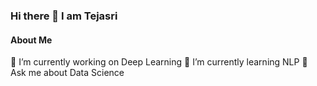 ### Hi there 👋 I am Tejasri


#### About Me

 🔭 I’m currently working on Deep Learning
 🌱 I’m currently learning NLP
 💬 Ask me about Data Science

